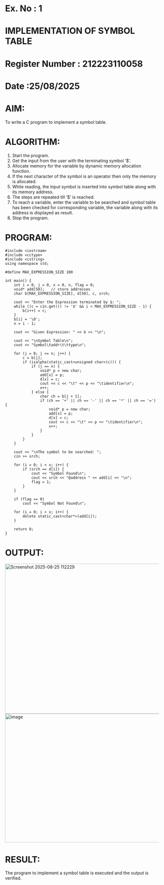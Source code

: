 # Ex. No : 1

# IMPLEMENTATION OF SYMBOL TABLE

# Register Number : 212223110058

# Date :25/08/2025

# AIM:

To write a C program to implement a symbol table.

# ALGORITHM:

1. Start the program.
2. Get the input from the user with the terminating symbol ‘$’.
3. Allocate memory for the variable by dynamic memory allocation function.
4. If the next character of the symbol is an operator then only the memory is allocated.
5. While reading, the input symbol is inserted into symbol table along with its memory address.
6. The steps are repeated till ‘$’ is reached.
7. To reach a variable, enter the variable to be searched and symbol table has been checked for corresponding variable, the variable along with its address is displayed as result.
8. Stop the program.

# PROGRAM:
```
#include <iostream>
#include <cctype>
#include <cstring>
using namespace std;

#define MAX_EXPRESSION_SIZE 100

int main() {
    int i = 0, j = 0, x = 0, n, flag = 0;
    void* add[50];   // store addresses
    char b[MAX_EXPRESSION_SIZE], d[50], c, srch;

    cout << "Enter the Expression terminated by $: ";
    while ((c = cin.get()) != '$' && i < MAX_EXPRESSION_SIZE - 1) {
        b[i++] = c;
    }
    b[i] = '\0'; 
    n = i - 1;

    cout << "Given Expression: " << b << "\n";

    cout << "\nSymbol Table\n";
    cout << "Symbol\taddr\t\ttype\n";

    for (j = 0; j <= n; j++) {
        c = b[j];
        if (isalpha(static_cast<unsigned char>(c))) {
            if (j == n) {
                void* p = new char;
                add[x] = p;
                d[x] = c;
                cout << c << "\t" << p << "\tidentifier\n";
                x++;
            } else {
                char ch = b[j + 1];
                if (ch == '+' || ch == '-' || ch == '*' || ch == '=') {
                    void* p = new char;
                    add[x] = p;
                    d[x] = c;
                    cout << c << "\t" << p << "\tidentifier\n";
                    x++;
                }
            }
        }
    }

    cout << "\nThe symbol to be searched: ";
    cin >> srch;

    for (i = 0; i < x; i++) {
        if (srch == d[i]) {
            cout << "Symbol Found\n";
            cout << srch << "@address " << add[i] << "\n";
            flag = 1;
        }
    }

    if (flag == 0)
        cout << "Symbol Not Found\n";

    for (i = 0; i < x; i++) {
        delete static_cast<char*>(add[i]);
    }

    return 0;
}
```
# OUTPUT:

<img width="1153" height="490" alt="Screenshot 2025-08-25 112229" src="https://github.com/user-attachments/assets/0803b626-4f59-4a6b-9504-7d219e89280f" />

<img width="984" height="421" alt="image" src="https://github.com/user-attachments/assets/cbb1f5ff-d5b3-4d7e-a4b9-4c2f40ba7d06" />



# RESULT:

The program to implement a symbol table is executed and the output is verified.
